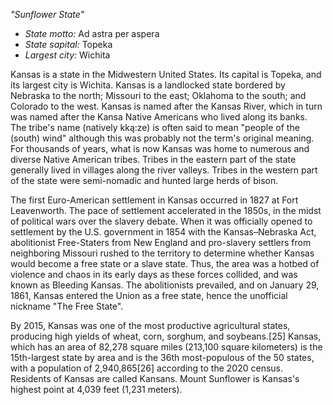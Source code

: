 *"Sunflower State"*

- *State motto:* Ad astra per aspera<br>
- *State sapital:* Topeka<br>
- *Largest city:* Wichita

Kansas is a state in the Midwestern United States. Its capital is Topeka, and its largest city is Wichita. Kansas is a landlocked state bordered by Nebraska to the north; Missouri to the east; Oklahoma to the south; and Colorado to the west. Kansas is named after the Kansas River, which in turn was named after the Kansa Native Americans who lived along its banks. The tribe's name (natively kką:ze) is often said to mean "people of the (south) wind" although this was probably not the term's original meaning. For thousands of years, what is now Kansas was home to numerous and diverse Native American tribes. Tribes in the eastern part of the state generally lived in villages along the river valleys. Tribes in the western part of the state were semi-nomadic and hunted large herds of bison.

The first Euro-American settlement in Kansas occurred in 1827 at Fort Leavenworth. The pace of settlement accelerated in the 1850s, in the midst of political wars over the slavery debate. When it was officially opened to settlement by the U.S. government in 1854 with the Kansas–Nebraska Act, abolitionist Free-Staters from New England and pro-slavery settlers from neighboring Missouri rushed to the territory to determine whether Kansas would become a free state or a slave state. Thus, the area was a hotbed of violence and chaos in its early days as these forces collided, and was known as Bleeding Kansas. The abolitionists prevailed, and on January 29, 1861, Kansas entered the Union as a free state, hence the unofficial nickname "The Free State".

By 2015, Kansas was one of the most productive agricultural states, producing high yields of wheat, corn, sorghum, and soybeans.[25] Kansas, which has an area of 82,278 square miles (213,100 square kilometers) is the 15th-largest state by area and is the 36th most-populous of the 50 states, with a population of 2,940,865[26] according to the 2020 census. Residents of Kansas are called Kansans. Mount Sunflower is Kansas's highest point at 4,039 feet (1,231 meters).